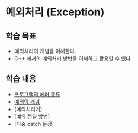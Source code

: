 # 예외처리 (Exception)

## 학습 목표

* 예외처리의 개념을 이해한다.
* C++ 에서의 예외처리 방법을 이해하고 활용할 수 있다.

## 학습 내용

* [프로그램의 에러 종류](https://github.com/geunkim/CPPLectures/blob/master/Exception/Errors_in_Program.md)
* [예외의 개념](https://github.com/geunkim/CPPLectures/blob/master/Exception/Exception.md)
* [예외처리기]
* [예외 전달 방법]
* [다중 catch 문장]
